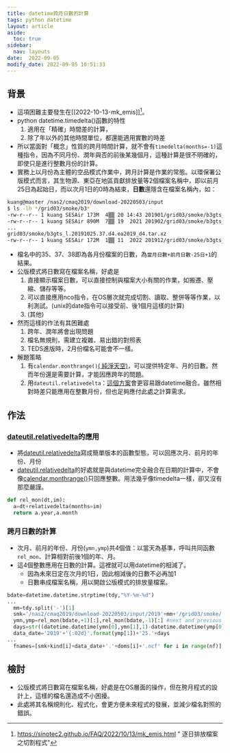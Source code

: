 ```yaml
---
title: datetime跨月日數的計算
tags: python datetime
layout: article
aside:
  toc: true
sidebar:
  nav: layouts
date:  2022-09-05
modify_date: 2022-09-05 10:51:33
---
```


## 背景

- 這項困難主要發生在[[2022-10-13-mk_emis]][^1]。
- python datetime.timedelta()函數的特性
  1. 適用在「精確」時間差的計算，
  1. 除了年以外的其他時間單位，都還能適用實數的時差
- 所以當面對「概念」性質的跨月時間計算，就不會有`timedelta(months=-1)`這種指令，因為不同月份、潤年與否的前後某幾個月，這種計算是很不明確的，即使只是進行整數月份的計算。
- 實務上以月份為主體的空品模式作業中，跨月計算是作業的常態。以環保署公版模式而言，其生物源、東亞在地區貢獻排放量等2個檔案名稱中，即以前月25日為起始日，而以次月1日的0時為結束，**日數**還隱含在檔案名稱內，如：

```bash
kuang@master /nas2/cmaq2019/download-20220503/input
$ ls -lh */grid03/smoke/b3*
-rw-r--r-- 1 kuang SESAir 173M  4▒▒ 20 14:43 201901/grid03/smoke/b3gts_l.20181225.38.d4.ea2019_d4.tar.xz
-rw-r--r-- 1 kuang SESAir 890M  7▒▒ 19  2021 201902/grid03/smoke/b3gts_l.20190125.35.d4.ea2019_d4.ncf
...
grid03/smoke/b3gts_l.20191025.37.d4.ea2019_d4.tar.xz
-rw-r--r-- 1 kuang SESAir 172M  1▒▒ 11  2022 201912/grid03/smoke/b3gts_l.20191124.38.d4.ea2019_d4.tar.xz
```

- 檔名中的35、37、38即為各月份檔案的日數，為`當月日數+前月日數-25日+1`的結果。
- 公版模式將日數寫在檔案名稱，好處是
  1. 直接顯示檔案日數，可以直接控制與檔案大小有關的作業，如搬遷、壓縮、儲存等等。
  1. 可以直接應用nco指令，在OS層次就完成切割、讀取、整併等等作業，以利測試。(unix的date指令可以接受前、後1個月這樣的計算)
  1. (其他)
- 然而這樣的作法有其困難處
  1. 跨年、潤年將會出現問題
  1. 檔名無規則，需建立複雜、易出錯的對照表
  1. TEDS進版時，2月份檔名可能會不一樣。
- 解題策略
  1. 有`calendar.monthrange()`[( 純淨天空)][monrange]，可以提供特定年、月的日數。然而年份還是需要計算，才能因應跨年的問題。
  1. 用`dateutil.relativedelta`：[這個方案][segmentfault2017]會更容易跟datetime融合。雖然相對時差只能應用在整數月份，但也足夠應付此處之計算需求。

## 作法

### [dateutil.relativedelta][segmentfault2017]的應用

- 將[dateutil.relativedelta][segmentfault2017]寫成簡單版本的函數型態，可以回應次月、前月的年份、月份
- [dateutil.relativedelta][segmentfault2017]的好處就是與datetime完全融合在日期的計算中，不會像[calendar.monthrange()][monrange]只回應整數。用法幾乎像timedelta一樣，卻又沒有那麼嚴謹。

```python
def rel_mon(dt,im):
  a=dt+relativedelta(months=im)
  return a.year,a.month
```

### 跨月日數的計算
- 次月、前月的年份、月份(`ymn,ymp`)共4個值：以當天為基準，呼叫共同函數`rel_mon`、計算相對前後1個的年、月。
- 這4個整數應用在日數的計算。這裡就可以用datetime的相減了。
  - 因為未來日定在次月的1日，因此相減後的日數不必再加1
  - 日數串成檔案名稱，用以開啟公版模式的排放量檔案。

```python
bdate=datetime.datetime.strptime(tdy,"%Y-%m-%d")
...
  mm=tdy.split('-')[1]
  smk='/nas2/cmaq2019/download-20220503/input/2019'+mm+'/grid03/smoke/'
  ymn,ymp=rel_mon(bdate,+1)[:],rel_mon(bdate,-1)[:] #next and previous month and year[y,m sequence]
  days=str((datetime.datetime(ymn[0],ymn[1],1)-datetime.datetime(ymp[0],ymp[1],25)).days)
  data_date='2019'+'{:02d}'.format(ymp[1])+'25.'+days
...
  fnames=[smk+kind[i]+data_date+'.'+doms[i]+'.ncf' for i in range(nf)]
```

## 檢討
- 公版模式將日數寫在檔案名稱，好處是在OS層面的操作，但在胯月程式的設計上，這樣的檔名還造成不小困擾。
- 此處將其名稱規則化、程式化，會更方便未來程式的發展，並減少檔名對照的錯誤。


[monrange]: <https://vimsky.com/zh-tw/examples/usage/python-calendar-monthrange-method-with-example-02.html> " 純淨天空：Python calendar monthrange()用法及代碼示例：monthrange(year, month)"
[segmentfault2017]: <https://segmentfault.com/q/1010000012025203> "segmentfault, 2017：python的timedelta为什么不支持month? from dateutil.relativedelta import relativedelta; print datetime.now() + relativedelta(months=1)"
[^1]: https://sinotec2.github.io/FAQ/2022/10/13/mk_emis.html " 逐日排放檔案之切割程式"
